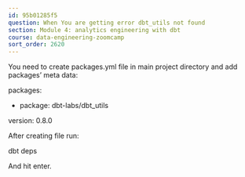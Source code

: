 ```yaml
---
id: 95b01285f5
question: When You are getting error dbt_utils not found
section: Module 4: analytics engineering with dbt
course: data-engineering-zoomcamp
sort_order: 2620
---
```


You need to create packages.yml file in main project directory and add packages’ meta data:

packages:

- package: dbt-labs/dbt_utils

version: 0.8.0

After creating file run:

dbt deps

And hit enter.

